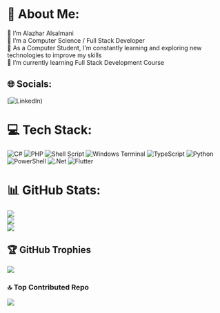 # 💫 About Me:
🔭 I’m Alazhar Alsalmani<br>👯 I’m a Computer Science / Full Stack Developer<br>🤝 As a Computer Student, I'm constantly learning and exploring new technologies to improve my skills<br>🌱 I’m currently learning Full Stack Development Course


## 🌐 Socials:
[![LinkedIn](https://www.linkedin.com/in/alazhar-alsalmani-bba9a51a2/)) 

# 💻 Tech Stack:
![C#](https://img.shields.io/badge/c%23-%23239120.svg?style=for-the-badge&logo=csharp&logoColor=white) ![PHP](https://img.shields.io/badge/php-%23777BB4.svg?style=for-the-badge&logo=php&logoColor=white) ![Shell Script](https://img.shields.io/badge/shell_script-%23121011.svg?style=for-the-badge&logo=gnu-bash&logoColor=white) ![Windows Terminal](https://img.shields.io/badge/Windows%20Terminal-%234D4D4D.svg?style=for-the-badge&logo=windows-terminal&logoColor=white) ![TypeScript](https://img.shields.io/badge/typescript-%23007ACC.svg?style=for-the-badge&logo=typescript&logoColor=white) ![Python](https://img.shields.io/badge/python-3670A0?style=for-the-badge&logo=python&logoColor=ffdd54) ![PowerShell](https://img.shields.io/badge/PowerShell-%235391FE.svg?style=for-the-badge&logo=powershell&logoColor=white) ![.Net](https://img.shields.io/badge/.NET-5C2D91?style=for-the-badge&logo=.net&logoColor=white) ![Flutter](https://img.shields.io/badge/Flutter-%2302569B.svg?style=for-the-badge&logo=Flutter&logoColor=white) 
# 📊 GitHub Stats:
![](https://github-readme-stats.vercel.app/api?username=alazhar98&theme=dark&hide_border=false&include_all_commits=false&count_private=false)<br/>
![](https://github-readme-streak-stats.herokuapp.com/?user=alazhar98&theme=dark&hide_border=false)<br/>
![](https://github-readme-stats.vercel.app/api/top-langs/?username=alazhar98&theme=dark&hide_border=false&include_all_commits=false&count_private=false&layout=compact)

## 🏆 GitHub Trophies
![](https://github-profile-trophy.vercel.app/?username=alazhar98&theme=radical&no-frame=true&no-bg=false&margin-w=4)

### 🔝 Top Contributed Repo
![](https://github-contributor-stats.vercel.app/api?username=alazhar98&limit=5&theme=dark&combine_all_yearly_contributions=true)

<!-- Proudly created with GPRM ( https://gprm.itsvg.in ) -->
